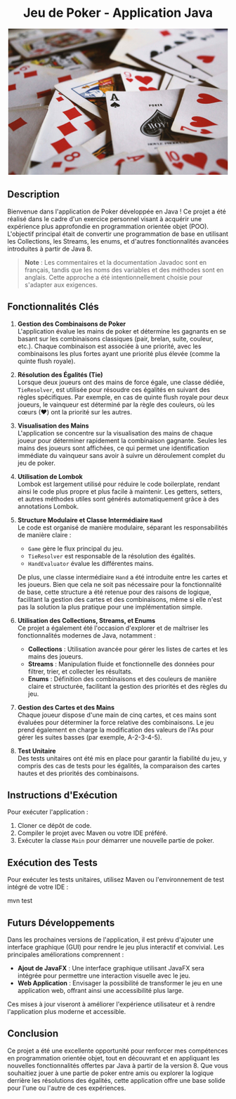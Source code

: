 <div align="center">
  <h1>Jeu de Poker - Application Java</h1>
  <img src="images/poker.jpg" width="500" alt="Poker Logo"/>
</div>


## Description

Bienvenue dans l'application de Poker développée en Java ! Ce projet a été réalisé dans le cadre d'un exercice personnel visant à acquérir une expérience plus approfondie en programmation orientée objet (POO). L'objectif principal était de convertir une programmation de base en utilisant les Collections, les Streams, les enums, et d'autres fonctionnalités avancées introduites à partir de Java 8.

> **Note** : Les commentaires et la documentation Javadoc sont en français, tandis que les noms des variables et des méthodes sont en anglais. Cette approche a été intentionnellement choisie pour s'adapter aux exigences.

## Fonctionnalités Clés

1. **Gestion des Combinaisons de Poker**  
   L'application évalue les mains de poker et détermine les gagnants en se basant sur les combinaisons classiques (pair, brelan, suite, couleur, etc.). Chaque combinaison est associée à une priorité, avec les combinaisons les plus fortes ayant une priorité plus élevée (comme la quinte flush royale).

2. **Résolution des Égalités (Tie)**  
   Lorsque deux joueurs ont des mains de force égale, une classe dédiée, `TieResolver`, est utilisée pour résoudre ces égalités en suivant des règles spécifiques. Par exemple, en cas de quinte flush royale pour deux joueurs, le vainqueur est déterminé par la règle des couleurs, où les cœurs (♥) ont la priorité sur les autres.

3. **Visualisation des Mains**  
   L'application se concentre sur la visualisation des mains de chaque joueur pour déterminer rapidement la combinaison gagnante. Seules les mains des joueurs sont affichées, ce qui permet une identification immédiate du vainqueur sans avoir à suivre un déroulement complet du jeu de poker.

4. **Utilisation de Lombok**  
   Lombok est largement utilisé pour réduire le code boilerplate, rendant ainsi le code plus propre et plus facile à maintenir. Les getters, setters, et autres méthodes utiles sont générés automatiquement grâce à des annotations Lombok.

5. **Structure Modulaire et Classe Intermédiaire `Hand`**  
   Le code est organisé de manière modulaire, séparant les responsabilités de manière claire :
    - `Game` gère le flux principal du jeu.
    - `TieResolver` est responsable de la résolution des égalités.
    - `HandEvaluator` évalue les différentes mains.

   De plus, une classe intermédiaire `Hand` a été introduite entre les cartes et les joueurs. Bien que cela ne soit pas nécessaire pour la fonctionnalité de base, cette structure a été retenue pour des raisons de logique, facilitant la gestion des cartes et des combinaisons, même si elle n'est pas la solution la plus pratique pour une implémentation simple.

6. **Utilisation des Collections, Streams, et Enums**  
   Ce projet a également été l'occasion d'explorer et de maîtriser les fonctionnalités modernes de Java, notamment :
    - **Collections** : Utilisation avancée pour gérer les listes de cartes et les mains des joueurs.
    - **Streams** : Manipulation fluide et fonctionnelle des données pour filtrer, trier, et collecter les résultats.
    - **Enums** : Définition des combinaisons et des couleurs de manière claire et structurée, facilitant la gestion des priorités et des règles du jeu.

7. **Gestion des Cartes et des Mains**  
   Chaque joueur dispose d'une main de cinq cartes, et ces mains sont évaluées pour déterminer la force relative des combinaisons. Le jeu prend également en charge la modification des valeurs de l'As pour gérer les suites basses (par exemple, A-2-3-4-5).

8. **Test Unitaire**  
   Des tests unitaires ont été mis en place pour garantir la fiabilité du jeu, y compris des cas de tests pour les égalités, la comparaison des cartes hautes et des priorités des combinaisons.

## Instructions d'Exécution

Pour exécuter l'application :

1. Cloner ce dépôt de code.
2. Compiler le projet avec Maven ou votre IDE préféré.
3. Exécuter la classe `Main` pour démarrer une nouvelle partie de poker.

## Exécution des Tests

Pour exécuter les tests unitaires, utilisez Maven ou l'environnement de test intégré de votre IDE :

mvn test

## Futurs Développements

Dans les prochaines versions de l'application, il est prévu d'ajouter une interface graphique (GUI) pour rendre le jeu plus interactif et convivial. Les principales améliorations comprennent :

- **Ajout de JavaFX** : Une interface graphique utilisant JavaFX sera intégrée pour permettre une interaction visuelle avec le jeu.
- **Web Application** : Envisager la possibilité de transformer le jeu en une application web, offrant ainsi une accessibilité plus large.

Ces mises à jour viseront à améliorer l'expérience utilisateur et à rendre l'application plus moderne et accessible.

## Conclusion

Ce projet a été une excellente opportunité pour renforcer mes compétences en programmation orientée objet, tout en découvrant et en appliquant les nouvelles fonctionnalités offertes par Java à partir de la version 8. Que vous souhaitiez jouer à une partie de poker entre amis ou explorer la logique derrière les résolutions des égalités, cette application offre une base solide pour l'une ou l'autre de ces expériences.
